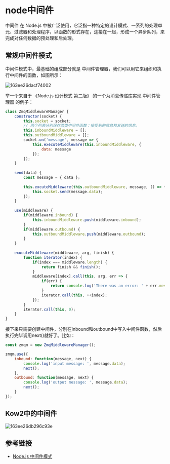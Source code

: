 # node中间件

中间件 在 Node.js 中被广泛使用，它泛指一种特定的设计模式、一系列的处理单元、过滤器和处理程序，以函数的形式存在，连接在一起，形成一个异步队列，来完成对任何数据的预处理和后处理。

## 常规中间件模式

中间件模式中，最基础的组成部分就是 中间件管理器，我们可以用它来组织和执行中间件的函数，如图所示：

![163ee26dacf74002](https://zhuduanlei-1256381138.cos.ap-guangzhou.myqcloud.com/uPic/163ee26dacf74002.jpg)

举一个来自于 《Node.js 设计模式 第二版》 的一个为消息传递库实现 中间件管理器 的例子：

```js
class ZmqMiddlewareManager {
    constructor(socket) {
        this.socket = socket;
        // 两个列表分别保存两类中间件函数：接受到的信息和发送的信息。
        this.inboundMiddleware = [];
        this.outboundMiddleware = [];
        socket.on('message', message => {
            this.executeMiddleware(this.inboundMiddleware, {
                data: message
            });
        });
    }
    
    send(data) {
        const message = { data };
        
        this.excuteMiddleware(this.outboundMiddleware, message, () => {
            this.socket.send(message.data);
        });
    }
    
    use(middleware) {
        if(middleware.inbound) {
            this.inboundMiddleware.push(middleware.inbound);
        }
        if(middleware.outbound) {
            this.outboundMiddleware.push(middleware.outbound);
        }
    }
    
    exucuteMiddleware(middleware, arg, finish) {
        function iterator(index) {
            if(index === middleware.length) {
                return finish && finish();
            }
            middleware[index].call(this, arg, err => {
                if(err) {
                    return console.log('There was an error: ' + err.message);
                }
                iterator.call(this, ++index);
            });
        }
        iterator.call(this, 0);
    }
}
```

接下来只需要创建中间件，分别在inbound和outbound中写入中间件函数，然后执行完毕调用next()就好了。比如：

```js
const zmqm = new ZmqMiddlewareManager();

zmqm.use({
    inbound: function(message, next) {
        console.log('input message: ', message.data);
        next();
    },
    outbound: function(message, next) {
        console.log('output message: ', message.data);
        next();
    }
});
```

## Kow2中的中间件

![163ee26db296c93e](https://zhuduanlei-1256381138.cos.ap-guangzhou.myqcloud.com/uPic/163ee26db296c93e.jpg)

## 参考链接

- [Node.js 中间件模式](https://juejin.cn/post/6844903619209199624)